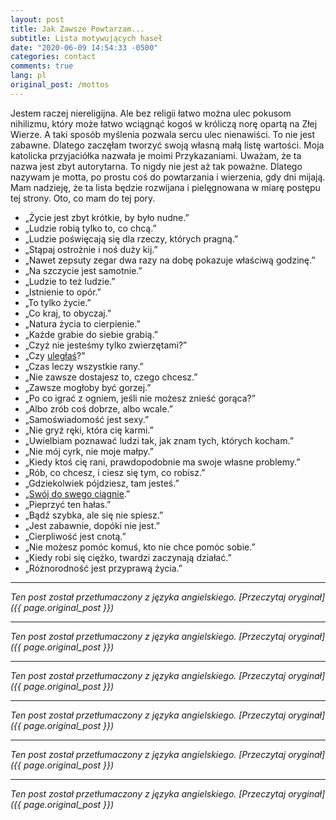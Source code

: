 ```yaml
---
layout: post
title: Jak Zawsze Powtarzam...
subtitle: Lista motywujących haseł
date: "2020-06-09 14:54:33 -0500"
categories: contact
comments: true
lang: pl
original_post: /mottos
---
```




Jestem raczej niereligijna. Ale bez religii łatwo można ulec pokusom nihilizmu, który może łatwo wciągnąć kogoś w króliczą norę opartą na Złej Wierze. A taki sposób myślenia pozwala sercu ulec nienawiści. To nie jest zabawne. Dlatego zaczęłam tworzyć swoją własną małą listę wartości. Moja katolicka przyjaciółka nazwała je moimi Przykazaniami. Uważam, że ta nazwa jest zbyt autorytarna. To nigdy nie jest aż tak poważne. Dlatego nazywam je motta, po prostu coś do powtarzania i wierzenia, gdy dni mijają. Mam nadzieję, że ta lista będzie rozwijana i pielęgnowana w miarę postępu tej strony. Oto, co mam do tej pory. <!-- more -->

<ul style=font-family: gentle;><li>„Życie jest zbyt krótkie, by było nudne.”</li>
<li>„Ludzie robią tylko to, co chcą.”</li>
<li>„Ludzie poświęcają się dla rzeczy, których pragną.”</li>
<li>„Stąpaj ostrożnie i noś duży kij.”</li>
<li>„Nawet zepsuty zegar dwa razy na dobę pokazuje właściwą godzinę.”</li>
<li>„Na szczycie jest samotnie.”</li>
<li>„Ludzie to też ludzie.”</li>
<li>„Istnienie to opór.”</li>
<li>„To tylko życie.”</li>
<li>„Co kraj, to obyczaj.”</li>
<li>„Natura życia to cierpienie.”</li>
<li>„Każde grabie do siebie grabią.”</li>
<li>„Czyż nie jesteśmy tylko zwierzętami?”</li>
<li>„Czy <a href=/self-care/2019/07/10/on-desire/>uległaś</a>?"</li>
<li>„Czas leczy wszystkie rany.”</li>
<li>„Nie zawsze dostajesz to, czego chcesz.”</li>
<li>„Zawsze mogłoby być gorzej.”</li>
<li>„Po co igrać z ogniem, jeśli nie możesz znieść gorąca?”</li>
<li>„Albo zrób coś dobrze, albo wcale.”</li>
<li>„Samoświadomość jest sexy.”</li>
<li>„Nie gryź ręki, która cię karmi.”</li>
<li>„Uwielbiam poznawać ludzi tak, jak znam tych, których kocham.”</li>
<li>„Nie mój cyrk, nie moje małpy.”</li>
<li>„Kiedy ktoś cię rani, prawdopodobnie ma swoje własne problemy.”</li>
<li>„Rób, co chcesz, i ciesz się tym, co robisz.”</li>
<li>„Gdziekolwiek pójdziesz, tam jesteś.”</li>
<li>„<a href=https://en.wiktionary.org/wiki/birds_of_a_feather_flock_together#Synonyms target=_blank>Swój do swego ciągnie</a>.”</li>
<li>„Pieprzyć ten hałas.”</li>
<li>„Bądź szybka, ale się nie spiesz.”</li>
<li>„Jest zabawnie, dopóki nie jest.”</li>
<li>„Cierpliwość jest cnotą.”</li>
<li>„Nie możesz pomóc komuś, kto nie chce pomóc sobie.”</li>
<li>„Kiedy robi się ciężko, twardzi zaczynają działać.”</li>
<li>„Różnorodność jest przyprawą życia.”</li>
</ul>

---

*Ten post został przetłumaczony z języka angielskiego. [Przeczytaj oryginał]({{ page.original_post }})*

---

*Ten post został przetłumaczony z języka angielskiego. [Przeczytaj oryginał]({{ page.original_post }})*

---

*Ten post został przetłumaczony z języka angielskiego. [Przeczytaj oryginał]({{ page.original_post }})*

---

*Ten post został przetłumaczony z języka angielskiego. [Przeczytaj oryginał]({{ page.original_post }})*

---

*Ten post został przetłumaczony z języka angielskiego. [Przeczytaj oryginał]({{ page.original_post }})*

---

*Ten post został przetłumaczony z języka angielskiego. [Przeczytaj oryginał]({{ page.original_post }})*